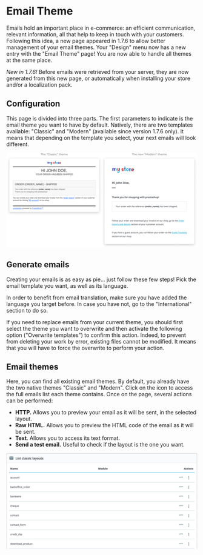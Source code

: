 # Email Theme

Emails hold an important place in e-commerce: an efficient communication, relevant information, all that help to keep in touch with your customers. Following this idea, a new page appeared in 1.7.6 to allow better management of your email themes. Your "Design" menu now has a new entry with the "Email Theme" page! You are now able to handle all themes at the same place.

_New in 1.7.6!_ Before emails were retrieved from your server, they are now generated from this new page, or automatically when installing your store and/or a localization pack.

## Configuration <a href="#emailtheme-configuration" id="emailtheme-configuration"></a>

This page is divided into three parts. The first parameters to indicate is the email theme you want to have by default. Natively, there are two templates available: "Classic" and "Modern" (available since version 1.7.6 only). It means that depending on the template you select, your next emails will look different.

![](<../../../.gitbook/assets/64225568 (4) (3) (4).png>)

## Generate emails <a href="#emailtheme-generateemails" id="emailtheme-generateemails"></a>

Creating your emails is as easy as pie... just follow these few steps! Pick the email template you want, as well as its language.

In order to benefit from email translation, make sure you have added the language you target before. In case you have not, go to the "International" section to do so.

If you need to replace emails from your current theme, you should first select the theme you want to overwrite and then activate the following option ("Overwrite templates") to confirm this action. Indeed, to prevent from deleting your work by error, existing files cannot be modified. It means that you will have to force the overwrite to perform your action.

## Email themes <a href="#emailtheme-emailthemes" id="emailtheme-emailthemes"></a>

Here, you can find all existing email themes. By default, you already have the two native themes "Classic" and "Modern". Click on the icon to access the full emails list each theme contains. Once on the page, several actions can be performed:

* **HTTP.** Allows you to preview your email as it will be sent, in the selected layout.
* **Raw HTML.** Allows you to preview the HTML code of the email as it will be sent.
* **Text**. Allows you to access its text format.
* **Send a test email.** Useful to check if the layout is the one you want.

![](<../../../.gitbook/assets/64225583 (4) (4) (3).png>)
